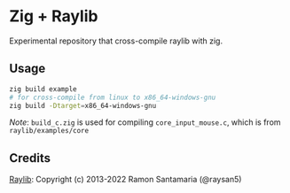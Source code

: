 # Zig + Raylib
Experimental repository that cross-compile raylib with zig.

## Usage
```sh
zig build example
# for cross-compile from linux to x86_64-windows-gnu
zig build -Dtarget=x86_64-windows-gnu
```

*Note*: `build_c.zig` is used for compiling `core_input_mouse.c`, which is from `raylib/examples/core`
## Credits
[Raylib](https://github.com/raysan5/raylib): Copyright (c) 2013-2022 Ramon Santamaria (@raysan5)